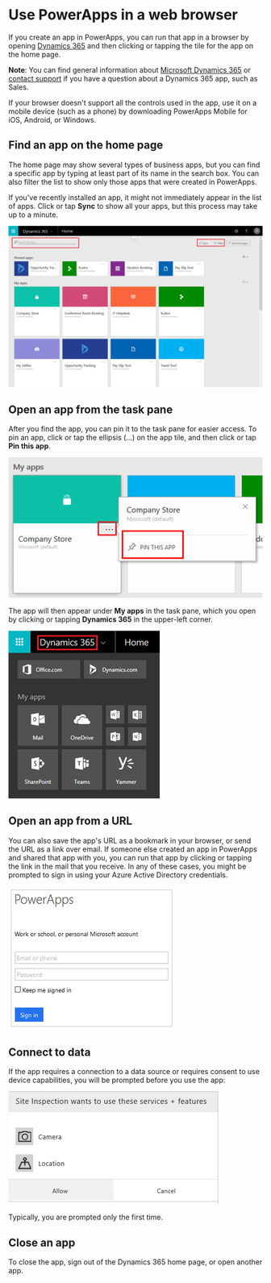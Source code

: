 <properties
    pageTitle="Use apps in a web browser | Microsoft PowerApps"
    description="Walkthrough of how to use apps in the web browser"
    services=""
    suite="powerapps"
    documentationCenter="na"
    authors="linhtranms"
    manager="anneta"
    editor=""
    tags=""/>
<tags
    ms.service="powerapps"
    ms.devlang="na"
    ms.topic="article"
    ms.tgt_pltfrm="na"
    ms.workload="na"
    ms.date="09/27/2017"
    ms.author="litran"/>

# Use PowerApps in a web browser #
If you create an app in PowerApps, you can run that app in a browser by opening [Dynamics 365](https://home.dynamics.com) and then clicking or tapping the tile for the app on the home page.

**Note**: You can find general information about [Microsoft Dynamics 365](https://docs.microsoft.com/en-us/dynamics365/) or [contact support](https://www.microsoft.com/en-us/dynamics365/contact-us) if you have a question about a Dynamics 365 app, such as Sales.

If your browser doesn't support all the controls used in the app, use it on a mobile device (such as a phone) by downloading PowerApps Mobile for iOS, Android, or Windows.

## Find an app on the home page ##
The home page may show several types of business apps, but you can find a specific app by typing at least part of its name in the search box. You can also filter the list to show only those apps that were created in PowerApps.

If you've recently installed an app, it might not immediately appear in the list of apps. Click or tap **Sync** to show all your apps, but this process may take up to a minute.

![](./media/run-app-browser/dynamics-365-home.png)

## Open an app from the task pane ##
After you find the app, you can pin it to the task pane for easier access. To pin an app, click or tap the ellipsis (...) on the app tile, and then click or tap **Pin this app**.

![](./media/run-app-browser/homepage-pin.png)

The app will then appear under **My apps** in the task pane, which you open by clicking or tapping **Dynamics 365** in the upper-left corner.

![](./media/run-app-browser/taskpane.png)

## Open an app from a URL ##
You can also save the app's URL as a bookmark in your browser, or send the URL as a link over email. If someone else created an app in PowerApps and shared that app with you, you can run that app by clicking or tapping the link in the mail that you receive. In any of these cases, you might be prompted to sign in using your Azure Active Directory credentials.

![](./media/run-app-browser/web-login.png)

## Connect to data ##
If the app requires a connection to a data source or requires consent to use device capabilities, you will be prompted before you use the app:  

![Connection](./media/run-app-browser/app-connection.png)

Typically, you are prompted only the first time.

## Close an app ##
To close the app, sign out of the Dynamics 365 home page, or open another app.
